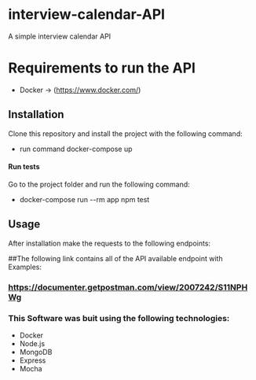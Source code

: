 # interview-calendar-API
A simple interview calendar API

# Requirements to run the API
* Docker -> (https://www.docker.com/)

## Installation
Clone this repository and install the project with the following command:
* run command docker-compose up

#### Run tests
Go to the project folder and run the following command:
* docker-compose run --rm app npm test

## Usage
After installation make the requests to the following endpoints:

##The following link contains all of the API available endpoint with Examples:

### https://documenter.getpostman.com/view/2007242/S11NPHWg


### This Software was buit using the following technologies:
- Docker
- Node.js
- MongoDB
- Express
- Mocha
